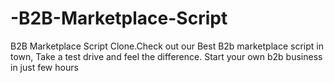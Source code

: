 # -B2B-Marketplace-Script
B2B Marketplace Script Clone.Check out our Best B2b marketplace script in town, Take a test drive and feel the difference. Start your own b2b business in just few hours
